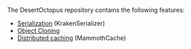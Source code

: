 The DesertOctopus repository contains the following features:

* [Serialization](KrakenSerializer.md) (KrakenSerializer)
* [Object Cloning](ObjectCloner.md)
* [Distributed caching](MammothCache.md) (MammothCache)

